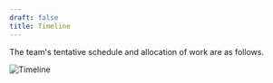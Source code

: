 ```yaml
---
draft: false
title: Timeline
---
```


The team's tentative schedule and allocation of work are as follows.

![Timeline](/img/timeline.png)
